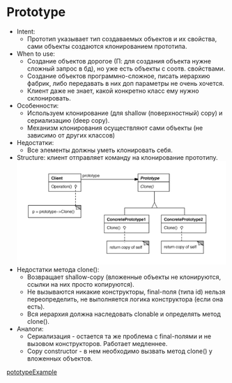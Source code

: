 # Prototype
* Intent:
  + Прототип указывает тип создаваемых объектов и их свойства, 
    сами объекты создаются клонированием прототипа.
* When to use:
  + Создание объектов дорогое (П: для создания объекта нужне сложный запрос в бд), но уже есть объекты с соотв.
    свойствами.
  + Создание объектов программно-сложное, писать иерархию фабрик,
    либо передавать в них доп параметры не очень хочется.
  + Клиент даже не знает, какой конкретно класс ему нужно склонировать. 
* Особенности:    
  + Используем клонирование (для shallow (поверхностный) copy) и сериализацию (deep copy).
  + Механизм клонирования осуществляют сами объекты (не зависимо от других классов)
* Недостатки:
  + Все элементы должны уметь клонировать себя.
* Structure: клиент отправляет команду на клонирование прототипу.
![uml](uml.png)
* Недостатки метода clone():
  + Возвращает shallow-copy (вложенные объекты не клонируются, ссылки на них просто копируются).
  + Не вызываются никакие конструкторы, final-поля (типа id) нельзя переопределить,
    не выполняется логика конструктора (если она есть).
  + Вся иерархия должна наследовать clonable и определять метод clone().
* Аналоги:
  * Сериализация - остается та же проблема с final-полями и не вызовом конструкторов. Работает медленнее. 
  * Copy constructor - в нем необходимо вызвать метод clone() у вложенных объектов.

[pototypeExample](../../../src/main/java/arbocdi/dp/creational/prototype/PrototypeExample.java)    